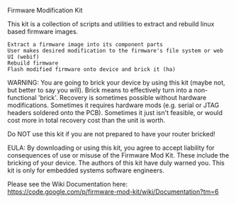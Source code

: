 Firmware Modification Kit

This kit is a collection of scripts and utilities to extract and rebuild linux based firmware images.

    Extract a firmware image into its component parts
    User makes desired modification to the firmware's file system or web UI (webif)
    Rebuild firmware
    Flash modified firmware onto device and brick it (ha) 

WARNING: You are going to brick your device by using this kit (maybe not, but better to say you will). Brick means to effectively turn into a non-functional 'brick'. Recovery is sometimes possible without hardware modifications. Sometimes it requires hardware mods (e.g. serial or JTAG headers soldered onto the PCB). Sometimes it just isn't feasible, or would cost more in total recovery cost than the unit is worth.

Do NOT use this kit if you are not prepared to have your router bricked!

EULA: By downloading or using this kit, you agree to accept liability for consequences of use or misuse of the Firmware Mod Kit. These include the bricking of your device. The authors of this kit have duly warned you. This kit is only for embedded systems software engineers.

Please see the Wiki Documentation here: https://code.google.com/p/firmware-mod-kit/wiki/Documentation?tm=6 
